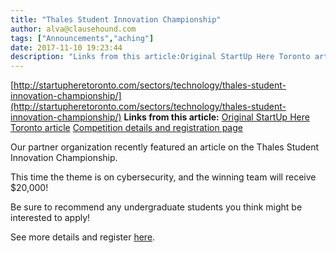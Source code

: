 ```yaml
---
title: "Thales Student Innovation Championship"
author: alva@clausehound.com
tags: ["Announcements","aching"]
date: 2017-11-10 19:23:44
description: "Links from this article:Original StartUp Here Toronto articleCompetition details and registration pageOur partner organization recently featured a..."
---
```


[http://startupheretoronto.com/sectors/technology/thales-student-innovation-championship/](http://startupheretoronto.com/sectors/technology/thales-student-innovation-championship/)
**Links from this article:**
[Original StartUp Here Toronto article](http://startupheretoronto.com/sectors/technology/thales-student-innovation-championship/)
[Competition details and registration page](https://riipen.io/projects/3916/details)

Our partner organization recently featured an article on the Thales Student Innovation Championship.

This time the theme is on cybersecurity, and the winning team will receive $20,000!

Be sure to recommend any undergraduate students you think might be interested to apply!

See more details and register [here](https://riipen.io/projects/3916/details).